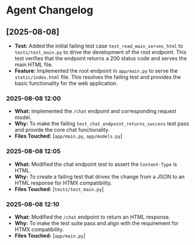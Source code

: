 # Agent Changelog

## [2025-08-08]

- **Test:** Added the initial failing test case `test_read_main_serves_html` to `tests/test_main.py` to drive the development of the root endpoint. This test verifies that the endpoint returns a 200 status code and serves the main HTML file.
- **Feature:** Implemented the root endpoint in `app/main.py` to serve the `static/index.html` file. This resolves the failing test and provides the basic functionality for the web application.
### 2025-08-08 12:00
- **What:** Implemented the `/chat` endpoint and corresponding request model.
- **Why:** To make the failing `test_chat_endpoint_returns_success` test pass and provide the core chat functionality.
- **Files Touched:** [`app/main.py`, `app/models.py`]
### 2025-08-08 12:05

- **What:** Modified the chat endpoint test to assert the `Content-Type` is HTML.
- **Why:** To create a failing test that drives the change from a JSON to an HTML response for HTMX compatibility.
- **Files Touched:** [`tests/test_main.py`]
### 2025-08-08 12:10

- **What:** Modified the `/chat` endpoint to return an HTML response.
- **Why:** To make the test suite pass and align with the requirement for HTMX compatibility.
- **Files Touched:** [`app/main.py`]
